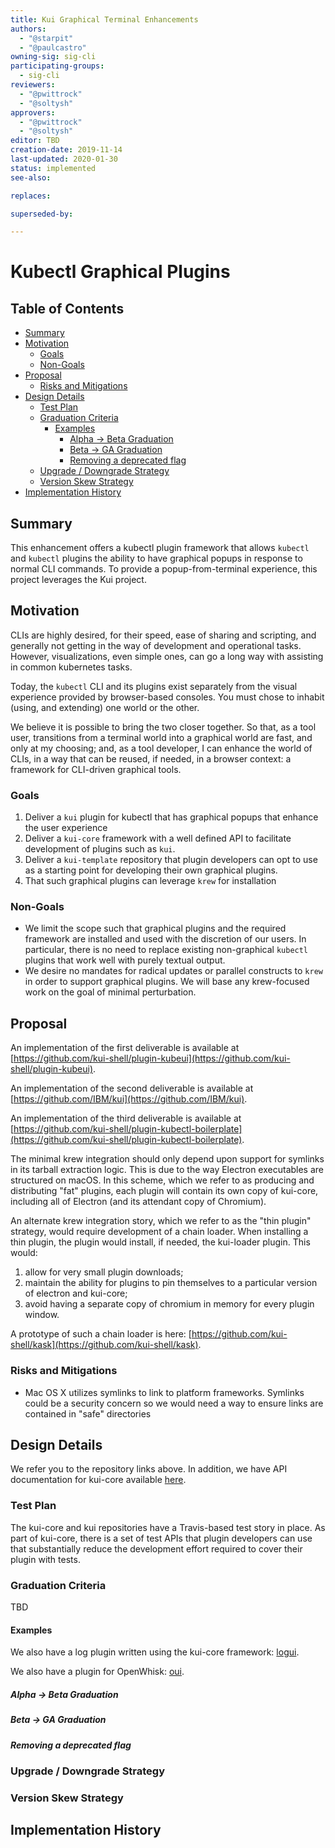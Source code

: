 ```yaml
---
title: Kui Graphical Terminal Enhancements
authors:
  - "@starpit"
  - "@paulcastro"
owning-sig: sig-cli
participating-groups:
  - sig-cli
reviewers:
  - "@pwittrock"
  - "@soltysh"
approvers:
  - "@pwittrock"
  - "@soltysh"
editor: TBD
creation-date: 2019-11-14
last-updated: 2020-01-30
status: implemented
see-also:

replaces:

superseded-by:

---
```


# Kubectl Graphical Plugins

## Table of Contents

<!-- toc -->
- [Summary](#summary)
- [Motivation](#motivation)
  - [Goals](#goals)
  - [Non-Goals](#non-goals)
- [Proposal](#proposal)
  - [Risks and Mitigations](#risks-and-mitigations)
- [Design Details](#design-details)
  - [Test Plan](#test-plan)
  - [Graduation Criteria](#graduation-criteria)
    - [Examples](#examples)
      - [Alpha -&gt; Beta Graduation](#alpha---beta-graduation)
      - [Beta -&gt; GA Graduation](#beta---ga-graduation)
      - [Removing a deprecated flag](#removing-a-deprecated-flag)
  - [Upgrade / Downgrade Strategy](#upgrade--downgrade-strategy)
  - [Version Skew Strategy](#version-skew-strategy)
- [Implementation History](#implementation-history)
<!-- /toc -->

## Summary

This enhancement offers a kubectl plugin framework that allows
`kubectl` and `kubectl` plugins the ability to have graphical popups
in response to normal CLI commands. To provide a popup-from-terminal
experience, this project leverages the Kui project.

## Motivation

CLIs are highly desired, for their speed, ease of sharing and
scripting, and generally not getting in the way of development and
operational tasks. However, visualizations, even simple ones, can go a
long way with assisting in common kubernetes tasks.

Today, the `kubectl` CLI and its plugins exist separately from the
visual experience provided by browser-based consoles. You must chose
to inhabit (using, and extending) one world or the other.

We believe it is possible to bring the two closer together. So that,
as a tool user, transitions from a terminal world into a graphical
world are fast, and only at my choosing; and, as a tool developer, I
can enhance the world of CLIs, in a way that can be reused, if needed,
in a browser context: a framework for CLI-driven graphical tools.

### Goals

1) Deliver a `kui` plugin for kubectl that has graphical popups that enhance the user experience
2) Deliver a `kui-core` framework with a well defined API to facilitate development of plugins such as `kui`.
3) Deliver a `kui-template` repository that plugin developers can opt to use as a starting point for developing their own graphical plugins.
4) That such graphical plugins can leverage `krew` for installation

### Non-Goals

- We limit the scope such that graphical plugins and the required
  framework are installed and used with the discretion of our
  users. In particular, there is no need to replace existing
  non-graphical `kubectl` plugins that work well with purely textual
  output.
- We desire no mandates for radical updates or parallel constructs to
  `krew` in order to support graphical plugins. We will base any
  krew-focused work on the goal of minimal perturbation.

## Proposal

An implementation of the first deliverable is available at
[https://github.com/kui-shell/plugin-kubeui](https://github.com/kui-shell/plugin-kubeui).

An implementation of the second deliverable is available at
[https://github.com/IBM/kui](https://github.com/IBM/kui).

An implementation of the third deliverable is available at
[https://github.com/kui-shell/plugin-kubectl-boilerplate](https://github.com/kui-shell/plugin-kubectl-boilerplate).

The minimal krew integration should only depend upon support for
symlinks in its tarball extraction logic. This is due to the way
Electron executables are structured on macOS. In this scheme, which we
refer to as producing and distributing "fat" plugins, each plugin will
contain its own copy of kui-core, including all of Electron (and its
attendant copy of Chromium).

An alternate krew integration story, which we refer to as the "thin
plugin" strategy, would require development of a chain loader. When
installing a thin plugin, the plugin would install, if needed, the
kui-loader plugin. This would:

1) allow for very small plugin downloads;
2) maintain the ability for plugins to pin themselves to a particular version of electron and kui-core;
3) avoid having a separate copy of chromium in memory for every plugin window.

A prototype of such a chain loader is here:
[https://github.com/kui-shell/kask](https://github.com/kui-shell/kask).


### Risks and Mitigations

- Mac OS X utilizes symlinks to link to platform frameworks.  Symlinks
  could be a security concern so we would need a way to ensure links
  are contained in "safe" directories

## Design Details

We refer you to the repository links above. In addition, we have API
documentation for kui-core available
[here](https://github.com/IBM/kui/wiki).

### Test Plan

The kui-core and kui repositories have a Travis-based test story in
place. As part of kui-core, there is a set of test APIs that plugin
developers can use that substantially reduce the development effort
required to cover their plugin with tests.

### Graduation Criteria

TBD

#### Examples

We also have a log plugin written using the kui-core framework: [logui](https://github.com/kui-shell/plugin-logui).

We also have a plugin for OpenWhisk: [oui](https://github.com/kui-shell/oui).

##### Alpha -> Beta Graduation


##### Beta -> GA Graduation


##### Removing a deprecated flag


### Upgrade / Downgrade Strategy


### Version Skew Strategy



## Implementation History



